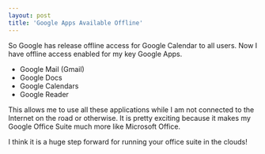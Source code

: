 ```yaml
---
layout: post
title: 'Google Apps Available Offline'
---
```

So Google has release offline access for Google Calendar to all users. Now I have offline access enabled for my key Google Apps.
<ul class="mainlist">
	<li>Google Mail (Gmail)</li>
	<li>Google Docs</li>
	<li>Google Calendars</li>
	<li>Google Reader</li>
</ul>
This allows me to use all these applications while I am not connected to the Internet on the road or otherwise. It is pretty exciting because it makes my Google Office Suite much more like Microsoft Office.<p></p>
I think it is a huge step forward for running your office suite in the clouds!